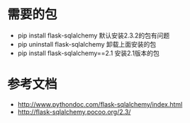 # 需要的包
* pip install flask-sqlalchemy 默认安装2.3.2的包有问题
* pip uninstall flask-sqlalchemy    卸载上面安装的包
* pip install flask-sqlalchemy==2.1 安装2.1版本的包
# 参考文档
* http://www.pythondoc.com/flask-sqlalchemy/index.html
* http://flask-sqlalchemy.pocoo.org/2.3/